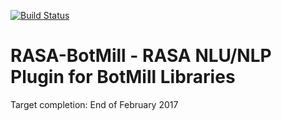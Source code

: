[![Build Status](https://travis-ci.org/BotMill/rasa-botmill-plugin.svg?branch=master)](https://travis-ci.org/BotMill/rasa-botmill-plugin)

# RASA-BotMill - RASA NLU/NLP Plugin for BotMill Libraries

Target completion: End of February 2017
